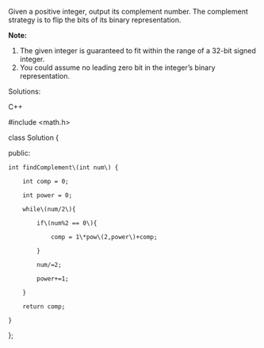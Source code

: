 Given a positive integer, output its complement number. The complement strategy is to flip the bits of its binary representation.

**Note:**  


1. The given integer is guaranteed to fit within the range of a 32-bit signed integer.
2. You could assume no leading zero bit in the integer’s binary representation.





Solutions:

C++

\#include &lt;math.h&gt;

class Solution {

public:

    int findComplement\(int num\) {

        int comp = 0;

        int power = 0;

        while\(num/2\){

            if\(num%2 == 0\){

                comp = 1\*pow\(2,power\)+comp;

            }

            num/=2;

            power+=1;

        }

        return comp;

    }

};



